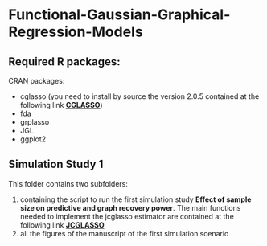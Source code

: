 # Functional-Gaussian-Graphical-Regression-Models

## Required R packages:

CRAN packages:
- cglasso (you need to install by source the version 2.0.5 contained at the following link **[CGLASSO](https://github.com/gianluca-sottile/Hematopoiesis-network-inference-from-RT-qPCR-data/blob/main/02%20-%20Simulations/SimulationStudy2/CGLASSO/cglasso_2.0.5.tar.gz)**)
- fda
- grplasso
- JGL
- ggplot2

## Simulation Study 1
This folder contains two subfolders: 
1. containing the script to run the first simulation study **Effect of sample size on predictive and graph recovery power**. The main functions needed to implement the jcglasso estimator are contained at the following link **[JCGLASSO](https://github.com/gianluca-sottile/Hematopoiesis-network-inference-from-RT-qPCR-data/tree/main/01%20-%20RCode)**
2. all the figures of the manuscript of the first simulation scenario
